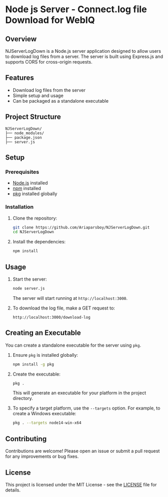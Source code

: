 
# Node js Server - Connect.log file Download for WebIQ

## Overview

NJServerLogDown is a Node.js server application designed to allow users to download log files from a server. The server is built using Express.js and supports CORS for cross-origin requests.

## Features

- Download log files from the server
- Simple setup and usage
- Can be packaged as a standalone executable

## Project Structure

```
NJServerLogDown/
├── node_modules/
├── package.json
├── server.js
```

## Setup

### Prerequisites

- [Node.js](https://nodejs.org/) installed
- [npm](https://www.npmjs.com/) installed
- [pkg](https://github.com/vercel/pkg) installed globally

### Installation

1. Clone the repository:

   ```bash
   git clone https://github.com/Ariaparsboy/NJServerLogDown.git
   cd NJServerLogDown
   ```

2. Install the dependencies:

   ```bash
   npm install
   ```

## Usage

1. Start the server:

   ```bash
   node server.js
   ```

   The server will start running at `http://localhost:3000`.

2. To download the log file, make a GET request to:

   ```
   http://localhost:3000/download-log
   ```

## Creating an Executable

You can create a standalone executable for the server using `pkg`.

1. Ensure `pkg` is installed globally:

   ```bash
   npm install -g pkg
   ```

2. Create the executable:

   ```bash
   pkg .
   ```

   This will generate an executable for your platform in the project directory.

3. To specify a target platform, use the `--targets` option. For example, to create a Windows executable:

   ```bash
   pkg . --targets node14-win-x64
   ```

## Contributing

Contributions are welcome! Please open an issue or submit a pull request for any improvements or bug fixes.

## License

This project is licensed under the MIT License - see the [LICENSE](LICENSE) file for details.
```
